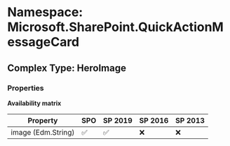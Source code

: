 # Namespace: Microsoft.SharePoint.QuickActionMessageCard

## Complex Type: HeroImage

### Properties

**Availability matrix**

Property | SPO | SP 2019 | SP 2016 | SP 2013
----------|-----|---------|---------|--------
image (Edm.String) | ✅ | ✅ | ❌ | ❌
